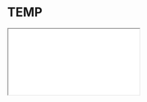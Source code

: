 # TEMP

<div class="ibom-embed">
  <iframe
    src="{{ './bom.html' | relative_url }}"
    title="Interactive BOM"
    loading="lazy"
  ></iframe>
</div>

